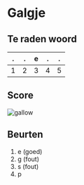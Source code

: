 # Galgje

## Te raden woord

|.|.|e|.|.|
|-|-|-|-|-|
|1|2|3|4|5|

## Score
![gallow](./images/3.png)

## Beurten
1. e (goed)
2. g (fout)
3. s (fout)
4. p